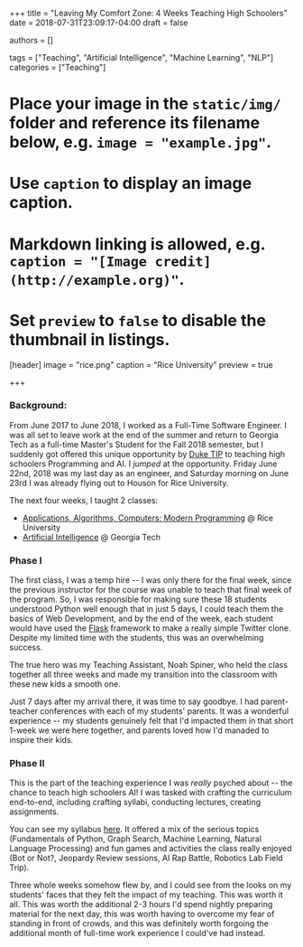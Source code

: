 +++
title = "Leaving My Comfort Zone: 4 Weeks Teaching High Schoolers"
date = 2018-07-31T23:09:17-04:00
draft = false

authors = []

tags = ["Teaching", "Artificial Intelligence", "Machine Learning", "NLP"]
categories = ["Teaching"]

# Place your image in the `static/img/` folder and reference its filename below, e.g. `image = "example.jpg"`.
# Use `caption` to display an image caption.
#   Markdown linking is allowed, e.g. `caption = "[Image credit](http://example.org)"`.
# Set `preview` to `false` to disable the thumbnail in listings.
[header]
image = "rice.png"
caption = "Rice University"
preview = true

+++

### Background:
From June 2017 to June 2018, I worked as a Full-Time Software Engineer. I was all set to leave work at the end of the summer and return to Georgia Tech as a full-time Master's Student for the Fall 2018 semester, but I suddenly got offered this unique opportunity by [Duke TIP](https://tip.duke.edu/) to teaching high schoolers Programming and AI. I _jumped_ at the opportunity. Friday June 22nd, 2018 was my last day as an engineer, and Saturday morning on June 23rd I was already flying out to Houson for Rice University.


The next four weeks, I taught 2 classes:

- [Applications, Algorithms, Computers: Modern Programming](https://tip.duke.edu/programs/summer-studies/courses/applications-algorithms-computers-modern-programming-0) @ Rice University
- [Artificial Intelligence](https://tip.duke.edu/programs/summer-studies/courses/artificial-intelligence-0) @ Georgia Tech

### Phase I
The first class, I was a temp hire -- I was only there for the final week, since the previous instructor for the course was unable to teach that final week of the program. So, I was responsible for making sure these 18 students understood Python well enough that in just 5 days, I could teach them the basics of Web Development, and by the end of the week, each student would have used the [Flask](http://flask.pocoo.org) framework to make a really simple Twitter clone. Despite my limited time with the students, this was an overwhelming success.

The true hero was my Teaching Assistant, Noah Spiner, who held the class together all three weeks and made my transition into the classroom with these new kids a smooth one.

Just 7 days after my arrival there, it was time to say goodbye. I had parent-teacher conferences with each of my students' parents. It was a wonderful experience -- my students genuinely felt that I'd impacted them in that short 1-week we were here together, and parents loved how I'd manaded to inspire their kids.

### Phase II
This is the part of the teaching experience I was _really_ psyched about -- the chance to teach high schoolers AI! I was tasked with crafting the curriculum end-to-end, including crafting syllabi, conducting lectures, creating assignments.

You can see my syllabus [here](/files/syllabus.pdf). It offered a mix of the serious topics (Fundamentals of Python, Graph Search, Machine Learning, Natural Language Processing) and fun games and activities the class really enjoyed (Bot or Not?, Jeopardy Review sessions, AI Rap Battle, Robotics Lab Field Trip).

Three whole weeks somehow flew by, and I could see from the looks on my students' faces that they felt the impact of my teaching. This was worth it all. This was worth the additional 2-3 hours I'd spend nightly preparing material for the next day, this was worth having to overcome my fear of standing in front of crowds, and this was definitely worth forgoing the additional month of full-time work experience I could've had instead.

